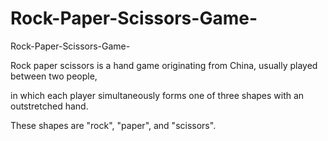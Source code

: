 # Rock-Paper-Scissors-Game-
Rock-Paper-Scissors-Game-

Rock paper scissors is a hand game originating from China, usually played between two people,

in which each player simultaneously forms one of three shapes with an outstretched hand.

These shapes are "rock", "paper", and "scissors".
